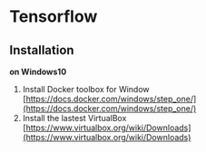# Tensorflow

## Installation

**on Windows10**
1. Install Docker toolbox for Window [https://docs.docker.com/windows/step_one/](https://docs.docker.com/windows/step_one/)
2. Install the lastest VirtualBox [https://www.virtualbox.org/wiki/Downloads](https://www.virtualbox.org/wiki/Downloads)